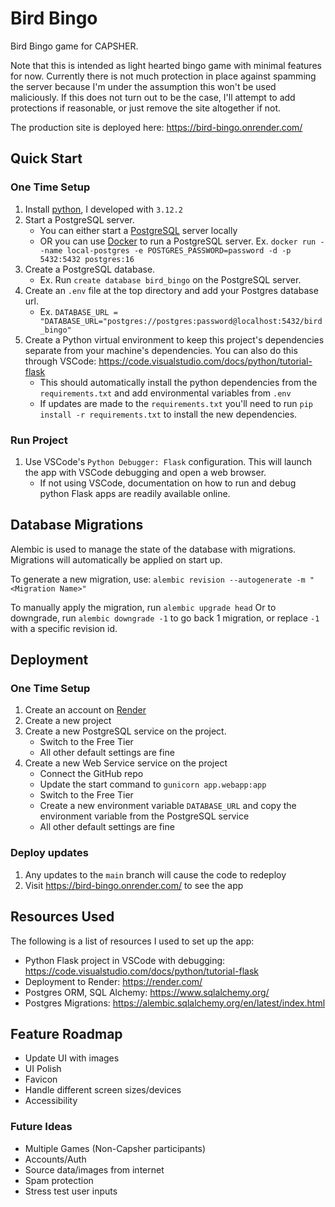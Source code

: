 # Bird Bingo
Bird Bingo game for CAPSHER.

Note that this is intended as light hearted bingo game with minimal features for now.
Currently there is not much protection in place against spamming the server because I'm under the assumption this won't be used maliciously.
If this does not turn out to be the case, I'll attempt to add protections if reasonable, or just remove the site altogether if not.

The production site is deployed here: https://bird-bingo.onrender.com/

## Quick Start
### One Time Setup
1. Install [python](https://www.python.org/downloads/), I developed with `3.12.2`
2. Start a PostgreSQL server.
   - You can either start a [PostgreSQL](https://www.postgresql.org/) server locally
   - OR you can use [Docker](https://www.docker.com/) to run a PostgreSQL server. Ex. `docker run --name local-postgres -e POSTGRES_PASSWORD=password -d -p 5432:5432 postgres:16`
3. Create a PostgreSQL database.
   - Ex. Run `create database bird_bingo` on the PostgreSQL server. 
4. Create an `.env` file at the top directory and add your Postgres database url.
   - Ex. `DATABASE_URL = "DATABASE_URL="postgres://postgres:password@localhost:5432/bird_bingo"`
5. Create a Python virtual environment to keep this project's dependencies separate from your machine's dependencies. You can also do this through VSCode: https://code.visualstudio.com/docs/python/tutorial-flask
   - This should automatically install the python dependencies from the `requirements.txt` and add environmental variables from `.env`
   - If updates are made to the `requirements.txt` you'll need to run `pip install -r requirements.txt` to install the new dependencies.

### Run Project
1. Use VSCode's `Python Debugger: Flask` configuration. This will launch the app with VSCode debugging and open a web browser.
   - If not using VSCode, documentation on how to run and debug python Flask apps are readily available online.

## Database Migrations
Alembic is used to manage the state of the database with migrations.
Migrations will automatically be applied on start up.

To generate a new migration, use: `alembic revision --autogenerate -m "<Migration Name>"`

To manually apply the migration, run `alembic upgrade head`
Or to downgrade, run `alembic downgrade -1` to go back 1 migration, or replace `-1` with a specific revision id.

## Deployment
### One Time Setup
1. Create an account on [Render](https://render.com/)
2. Create a new project
3. Create a new PostgreSQL service on the project.
   - Switch to the Free Tier
   - All other default settings are fine
4. Create a new Web Service service on the project
   - Connect the GitHub repo
   - Update the start command to `gunicorn app.webapp:app`
   - Switch to the Free Tier
   - Create a new environment variable `DATABASE_URL` and copy the environment variable from the PostgreSQL service
   - All other default settings are fine

### Deploy updates
1. Any updates to the `main` branch will cause the code to redeploy
2. Visit https://bird-bingo.onrender.com/ to see the app

## Resources Used
The following is a list of resources I used to set up the app:
- Python Flask project in VSCode with debugging: https://code.visualstudio.com/docs/python/tutorial-flask
- Deployment to Render: https://render.com/
- Postgres ORM, SQL Alchemy: https://www.sqlalchemy.org/
- Postgres Migrations: https://alembic.sqlalchemy.org/en/latest/index.html

## Feature Roadmap
- Update UI with images
- UI Polish
- Favicon
- Handle different screen sizes/devices
- Accessibility

### Future Ideas
- Multiple Games (Non-Capsher participants)
- Accounts/Auth
- Source data/images from internet
- Spam protection
- Stress test user inputs
